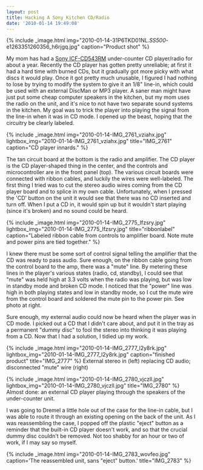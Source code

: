 ```yaml
---
layout: post
title: Hacking A Sony Kitchen CD/Radio
date: '2010-01-14 19:49:08'
---
```



{% include _image.html img="2010-01-14-31P6TKD01NL._SS500_-e1263351260356_h6rjgq.jpg" caption="Product shot"  %}

My mom has had a [Sony ICF-CD543RM](http://www.google.com/products/catalog?q=ICF-CD543RM&oe=utf-8&rls=org.mozilla:en-US:official&client=firefox-a&um=1&ie=UTF-8&cid=6203804586318164240&ei=7DtNS7yCN4jYNaXAyPIM&sa=X&oi=product_catalog_result&ct=result&resnum=3&ved=0CBsQ8wIwAg#ps-sellers) under-counter CD player/radio for about a year. Recently the CD player has gotten pretty unreliable; at first it had a hard time with burned CDs, but it gradually got more picky with what discs it would play. Once it got pretty much unusable, I figured I had nothing to lose by trying to modify the system to give it an 1/8" line-in, which could be used with an external DiscMan or MP3 player. A saner man might have just put some cheap computer speakers in the kitchen, but my mom uses the radio on the unit, and it's nice to not have two separate sound systems in the kitchen.
My goal was to trick the player into playing the signal from the line-in when it was in CD mode. I opened up the beast, hoping that the circuitry be clearly labeled.

{% include _image.html img="2010-01-14-IMG_2761_vziahx.jpg" lightbox_img="2010-01-14-IMG_2761_vziahx.jpg" title="IMG_2761" caption="CD player innards." %}

The tan circuit board at the bottom is the radio and amplifier. The CD player is the CD player-shaped thing in the center, and the controls and microcontroller are in the front panel (top). The various circuit boards were connected with ribbon cables, and luckily the wires were well-labeled. The first thing I tried was to cut the stereo audio wires coming from the CD player board and to splice in my own cable. Unfortunately, when I pressed the 'CD' button on the unit it would see that there was no CD inserted and turn off. When I put a CD in, it would spin up but it wouldn't start playing (since it's broken) and no sound could be heard.

{% include _image.html img="2010-01-14-IMG_2775_lfzsry.jpg" lightbox_img="2010-01-14-IMG_2775_lfzsry.jpg" title="ribbonlabel" caption="Labeled ribbon cable from controls to amplifier board. Note mute and power pins are tied together." %}

I knew there must be some sort of control signal telling the amplifier that the CD was ready to pass audio. Sure enough, on the ribbon cable going from the control board to the amp, there was a "mute" line. By metering these lines in the player's various states (radio, cd, standby), I could see that "mute" was held high at 3.3 volts when the radio was playing, but was low in standby mode and broken CD mode. I noticed that the "power" line was high in both playing states and low in standby mode, so I cut the mute wire from the control board and soldered the mute pin to the power pin. See photo at right.

Sure enough, my external audio could now be heard when the player was in CD mode. I picked out a CD that I didn't care about, and put it in the tray as a permanent "dummy disc" to fool the stereo into thinking it was playing from a CD. Now that I had a solution, I tidied up my work.

{% include _image.html img="2010-01-14-IMG_2777_l2y8rk.jpg" lightbox_img="2010-01-14-IMG_2777_l2y8rk.jpg" caption="finished product" title="IMG_2777"  %}
External stereo in (left) replacing CD audio; disconnected "mute" wire (right)

{% include _image.html img="2010-01-14-IMG_2780_vjczll.jpg" lightbox_img="2010-01-14-IMG_2780_vjczll.jpg" title="IMG_2780"  %}
Almost done: an external CD player playing through the speakers of the under-counter unit.

I was going to Dremel a little hole out of the case for the line-in cable, but I was able to route it through an existing opening on the back of the unit. As I was reassembling the case, I popped off the plastic "eject" button as a reminder that the built-in CD player doesn't work, and so that the crucial dummy disc couldn't be removed. Not too shabby for an hour or two of work, if I may say so myself.

{% include _image.html img="2010-01-14-IMG_2783_wovfeo.jpg" caption='The reassembled unit, sans "eject" button.' title="IMG_2783"  %}

